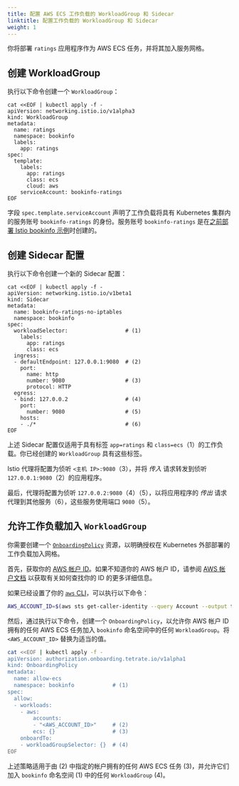 ```yaml
---
title: 配置 AWS ECS 工作负载的 WorkloadGroup 和 Sidecar
linktitle: 配置工作负载的 WorkloadGroup 和 Sidecar
weight: 1
---
```


你将部署 `ratings` 应用程序作为 AWS ECS 任务，并将其加入服务网格。

## 创建 WorkloadGroup

执行以下命令创建一个 `WorkloadGroup`：

```shell
cat <<EOF | kubectl apply -f -
apiVersion: networking.istio.io/v1alpha3
kind: WorkloadGroup
metadata:
  name: ratings
  namespace: bookinfo
  labels:
    app: ratings
spec:
  template:
    labels:
      app: ratings
      class: ecs
      cloud: aws
    serviceAccount: bookinfo-ratings
EOF
```

字段 `spec.template.serviceAccount` 声明了工作负载将具有 Kubernetes 集群内的服务账号 `bookinfo-ratings` 的身份。服务账号 `bookinfo-ratings` 是在[之前部署 Istio bookinfo 示例](../../aws-ec2/bookinfo)时创建的。

## 创建 Sidecar 配置

执行以下命令创建一个新的 Sidecar 配置：

```shell
cat <<EOF | kubectl apply -f -
apiVersion: networking.istio.io/v1beta1
kind: Sidecar
metadata:
  name: bookinfo-ratings-no-iptables
  namespace: bookinfo
spec:
  workloadSelector:                  # (1)
    labels:
      app: ratings
      class: ecs
  ingress:
  - defaultEndpoint: 127.0.0.1:9080  # (2)
    port:
      name: http
      number: 9080                   # (3)
      protocol: HTTP
  egress:
  - bind: 127.0.0.2                  # (4)
    port:
      number: 9080                   # (5)
    hosts:
    - ./*                            # (6)
EOF
```

上述 Sidecar 配置仅适用于具有标签 `app=ratings` 和 `class=ecs`（1）的工作负载。你已经创建的 `WorkloadGroup` 具有这些标签。

Istio 代理将配置为侦听 `<主机 IP>:9080`（3），并将 *传入* 请求转发到侦听 `127.0.0.1:9080`（2）的应用程序。

最后，代理将配置为侦听 `127.0.0.2:9080`（4）（5），以将应用程序的 *传出* 请求代理到其他服务（6），这些服务使用端口 `9080`（5）。

## 允许工作负载加入 `WorkloadGroup`

你需要创建一个 [`OnboardingPolicy`](../../../guides/setup) 资源，以明确授权在 Kubernetes 外部部署的工作负载加入网格。

首先，获取你的 [AWS 帐户 ID](https://docs.aws.amazon.com/general/latest/gr/acct-identifiers.html)。如果不知道你的 AWS 帐户 ID，请参阅 [AWS 帐户文档](https://docs.aws.amazon.com/IAM/latest/UserGuide/console_account-alias.html) 以获取有关如何查找你的 ID 的更多详细信息。

如果已经设置了你的 [`aws` CLI](https://aws.amazon.com/cli/)，可以执行以下命令：

```bash
AWS_ACCOUNT_ID=$(aws sts get-caller-identity --query Account --output text)
```

然后，通过执行以下命令，创建一个 `OnboardingPolicy`，以允许你 AWS 帐户 ID 拥有的任何 AWS ECS 任务加入 `bookinfo` 命名空间中的任何 `WorkloadGroup`。将 `<AWS_ACCOUNT_ID>` 替换为适当的值。

```bash
cat <<EOF | kubectl apply -f -
apiVersion: authorization.onboarding.tetrate.io/v1alpha1
kind: OnboardingPolicy
metadata:
  name: allow-ecs
  namespace: bookinfo            # (1)
spec:
  allow:
  - workloads:
    - aws:
        accounts:
        - "<AWS_ACCOUNT_ID>"     # (2)
        ecs: {}                  # (3)
    onboardTo:
    - workloadGroupSelector: {}  # (4)
EOF
```

上述策略适用于由 (2) 中指定的帐户拥有的任何 AWS ECS 任务 (3)，并允许它们加入 `bookinfo` 命名空间 (1) 中的任何 `WorkloadGroup` (4)。
